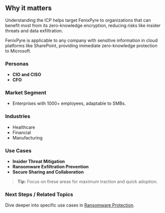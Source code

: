
## Why it matters
Understanding the ICP helps target FenixPyre to organizations that can benefit most from its zero-knowledge encryption, reducing risks like insider threats and data exfiltration.

FenixPyre is applicable to any company with sensitive information in cloud platforms like SharePoint, providing immediate zero-knowledge protection to Microsoft.

### Personas
- **CIO and CISO**
- **CFO**

### Market Segment
- Enterprises with 1000+ employees, adaptable to SMBs.

### Industries
- Healthcare
- Financial
- Manufacturing

### Use Cases
- **Insider Threat Mitigation**
- **Ransomware Exfiltration Prevention**
- **Secure Sharing and Collaboration**

> **Tip:** Focus on these areas for maximum traction and quick adoption.

### Next Steps / Related Topics
Dive deeper into specific use cases in [Ransomware Protection](../08-use-cases/ransomware-exfiltration.md).